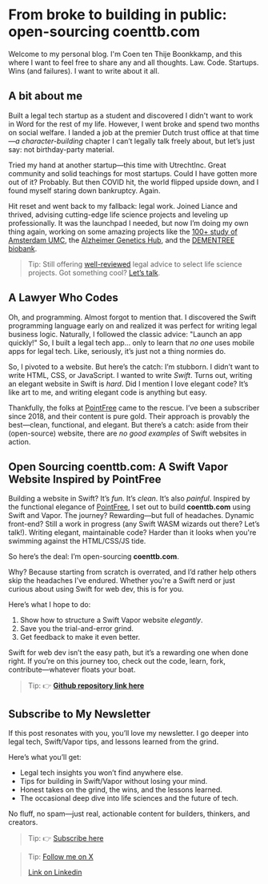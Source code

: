 # From broke to building in public: open-sourcing coenttb.com

Welcome to my personal blog. I'm Coen ten Thije Boonkkamp, and this where I want to feel free to share any and all thoughts. Law. Code. Startups. Wins (and failures). I want to write about it all. 

## A bit about me

Built a legal tech startup as a student and discovered I didn't want to work in Word for the rest of my life. However, I went broke and spend two months on social welfare. I landed a job at the premier Dutch trust office at that time—*a character-building* chapter I can’t legally talk freely about, but let’s just say: not birthday-party material. 
 
Tried my hand at another startup—this time with UtrechtInc. Great community and solid teachings for most startups. Could I have gotten more out of it? Probably. But then COVID hit, the world flipped upside down, and I found myself staring down bankruptcy. Again.
 
Hit reset and went back to my fallback: legal work. Joined Liance and thrived, advising cutting-edge life science projects and leveling up professionally. It was the launchpad I needed, but now I’m doing my own thing again, working on some amazing projects like the [100+ study of Amsterdam UMC](https://100plus.nl), the [Alzheimer Genetics Hub](https://alzheimergenetics.org), and the [DEMENTREE biobank](https://www.alzheimercentrum.nl/wetenschap/lopend-onderzoek/biobank-dementree/).

> Tip: Still offering [well-reviewed](https://tenthijeboonkkamp.nl) legal advice to select life science projects. Got something cool? [Let’s talk](https://tenthijeboonkkamp.nl/products).

## A Lawyer Who Codes

Oh, and programming. Almost forgot to mention that. I discovered the Swift programming language early on and realized it was perfect for writing legal business logic. Naturally, I followed the classic advice: "Launch an app quickly!" So, I built a legal tech app... only to learn that *no one* uses mobile apps for legal tech. Like, seriously, it’s just not a thing normies do.

So, I pivoted to a website. But here’s the catch: I’m stubborn. I didn’t want to write HTML, CSS, or JavaScript. I wanted to write *Swift*. Turns out, writing an elegant website in Swift is *hard*. Did I mention I love elegant code? It’s like art to me, and writing elegant code is anything but easy.

Thankfully, the folks at [PointFree](https://www.pointfree.co) came to the rescue. I’ve been a subscriber since 2018, and their content is pure gold. Their approach is provably the best—clean, functional, and elegant. But there’s a catch: aside from their (open-source) website, there are *no good examples* of Swift websites in action.

## Open Sourcing coenttb.com: A Swift Vapor Website Inspired by PointFree  

Building a website in Swift? It’s *fun*. It’s *clean*. It’s also *painful*. Inspired by the functional elegance of [PointFree](https://www.pointfree.co), I set out to build **coenttb.com** using Swift and Vapor. The journey? Rewarding—but full of headaches. Dynamic front-end? Still a work in progress (any Swift WASM wizards out there? Let’s talk!). Writing elegant, maintainable code? Harder than it looks when you're swimming against the HTML/CSS/JS tide.

So here’s the deal: I’m open-sourcing **coenttb.com**.

Why? Because starting from scratch is overrated, and I’d rather help others skip the headaches I’ve endured. Whether you're a Swift nerd or just curious about using Swift for web dev, this is for you.

Here’s what I hope to do:  
1. Show how to structure a Swift Vapor website *elegantly*.
2. Save you the trial-and-error grind.
3. Get feedback to make it even better.

Swift for web dev isn’t the easy path, but it’s a rewarding one when done right. If you’re on this journey too, check out the code, learn, fork, contribute—whatever floats your boat.

> Tip: 👉 **[Github repository link here](https://github.com/coenttb/coenttb-com-server)**  

## Subscribe to My Newsletter  

If this post resonates with you, you’ll love my newsletter. I go deeper into legal tech, Swift/Vapor tips, and lessons learned from the grind.

Here’s what you’ll get:  
- Legal tech insights you won’t find anywhere else.
- Tips for building in Swift/Vapor without losing your mind.
- Honest takes on the grind, the wins, and the lessons learned.
- The occasional deep dive into life sciences and the future of tech.

No fluff, no spam—just real, actionable content for builders, thinkers, and creators.

> Tip: 👉 [Subscribe here](http://coenttb.com/en/newsletter/subscribe)

> Tip: [Follow me on X](http://x.com/coenttb)
> 
> [Link on Linkedin](https://www.linkedin.com/in/tenthijeboonkkamp)

